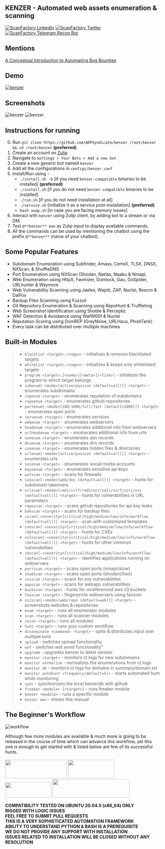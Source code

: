 <div align='left'><p><h2>KENZER - Automated web assets enumeration & scanning</h2><div id='badges'><a href='https://www.linkedin.com/company/scanfactory-io'><img src='https://img.shields.io/badge/LinkedIn-black?style=for-the-badge&logo=linkedin&logoColor=white' alt='ScanFactory LinkedIn'/></a> <a href='https://twitter.com/scanfactory_io'><img src='https://img.shields.io/badge/Twitter-black?style=for-the-badge&logo=twitter&logoColor=white' alt='ScanFactory Twitter'/></a> <a href='https://t.me/scanfactorybot'><img src='https://img.shields.io/badge/Telegram Recon Bot-black?style=for-the-badge&logo=telegram&logoColor=white' alt='ScanFactory Telegram Recon Bot'/></a></div></p></div>

## Mentions

[A Conceptual Introduction to Automating Bug Bounties](https://g147.medium.com/a-conceptual-introduction-to-automating-bug-bounties-ft-arpsyndicate-yeswehack-scanfactory-f2468f345d7)<br>

## Demo

[![kenzer](screenshots/yt-thumbnail.png)](https://www.youtube.com/watch?v=pD0IRloikz8)

## Screenshots

![kenzer](screenshots/kenzer0.png)
![kenzer](screenshots/kenzer1.png)

## Instructions for running

0. Run `git clone https://github.com/ARPSyndicate/kenzer /root/kenzer && cd /root/kenzer` **(preferred)**<br>
1. Create an account on [Zulip](https://zulipchat.com)<br>
2. Navigate to `Settings > Your Bots > Add a new bot`<br>
3. Create a new generic bot named `kenzer`<br>
4. Add all the configurations in `configs/kenzer.conf`<br>
5. Install/Run using - <br>
   - `./install.sh -b` [if you need `kenzer-compatible` binaries to be installed] **(preferred)**<br>
   - `./install.sh` [if you do not need `kenzer-compatible` binaries to be installed]<br>
   - `./run.sh` [if you do not need installation at all]<br>
   - `./service.sh` [initialize it as a service post-installation] **(preferred)**<br>
   - `bash swap.sh` [in case you are facing memory issues]
6. Interact with `kenzer` using Zulip client, by adding bot to a stream or via DM.<br>
7. Test `@**kenzer** man` as Zulip input to display available commands.<br>
8. All the commands can be used by mentioning the chatbot using the prefix `@**kenzer**` (name of your chatbot).<br>

## Some Popular Features
- Subdomain Enumeration using Subfinder, Amass, CerteX, TLSX, DNSX, NXScan, & ShuffleDNS
- Port Enumeration using NXScan (Shodan, Netlas, Naabu & Nmap)
- Web Enumeration using HttpX, Favinizer, Domlock, Gau, GoSpider, URLhunter & Waymore
- Web Vulnerability Scanning using Jaeles, Wapiti, ZAP, Nuclei, Rescro & DalFox
- Backup Files Scanning using Fuzzuli
- Git Repository Enumeration & Scanning using RepoHunt & Trufflehog
- Web Screenshot Identification using Shottie & Perceptic
- WAF Detection & Avoidance using WafW00f & Nuclei
- Reputation Scoring using DomREP (GreyNoise, URLHaus, PhishTank)
- Every task can be distributed over multiple machines

## Built-in Modules

> - `blacklist <target>,<regex>` - initializes & removes blacklisted targets
> - `whitelist <target>,<regex>` - initializes & keeps only whitelisted targets
> - `program <target>,[<name>][<meta>][<link>]` - initializes the program to which target belongs
> - `subenum[-<mode>[active/passive (default=all)]] <target>` - enumerates subdomains
> - `repenum <target>` - enumerates reputation of subdomains
> - `repoenum <target>` - enumerates github repositories
> - `portenum[-<mode>[100/1000/full/fast (default=1000)]] <target>` - enumerates open ports
> - `servenum <target>` - enumerates services
> - `webenum <target>` - enumerates webservers
> - `headenum <target>` - enumerates additional info from webservers
> - `urlheadenum <target>` - enumerates additional info from urls
> - `asnenum <target>` - enumerates asn records
> - `dnsenum <target>` - enumerates dns records
> - `conenum <target>` - enumerates hidden files & directories
> - `urlenum[-<mode>[active/passive (default=all)]] <target>` - enumerates urls
> - `socenum <target>` - enumerates social media accounts
> - `keysenum <target>` - enumerates sensitive api keys
> - `wafscan <target>` - scans for firewalls
> - `subscan[-<mode>[web/dns (default=all)]] <target>` - hunts for subdomain takeovers
> - `urlscan[-<mode>[cmdi/crlf/redirect/sqli/ssrf/ssti/xss (default=all)]] <target>` - hunts for vulnerabilities in URL parameters
> - `reposcan <target>` - scans github repositories for api key leaks
> - `bakscan <target>` - scans for backup files
> - `cscan[-<severity>[critical/high/medium/low/info/workflow (default=all)]] <target>` - scan with customized templates
> - `cvescan[-<severity>[critical/high/medium/low/info/workflow (default=all)]] <target>` - hunts for CVEs
> - `vulnscan[-<severity>[critical/high/medium/low/info/workflow (default=all)]] <target>` - hunts for other common vulnerabilities
> - `idscan[-<severity>[critical/high/medium/low/info/workflow (default=all)]] <target>` - identifies applications running on webservers
> - `portscan <target>` - scans open ports (nmap)(slow)
> - `shodscan <target>` - scans open ports (shodan)(fast)
> - `xssscan <target>` - scans for xss vulnerabilities
> - `appscan <target>` - scans for webapp vulnerabilities
> - `buckscan <target>` - hunts for unreferenced aws s3 buckets
> - `favscan <target>` - fingerprints webservers using favicon
> - `vizscan[-<mode>[web/repo (default=web)]] <target>` - screenshots websites & repositories
> - `enum <target>` - runs all enumerator modules
> - `scan <target>` - runs all scanner modules
> - `recon <target>` - runs all modules
> - `hunt <target>` - runs your custom workflow
> - `disseminate <command> <target>` - splits & distributes input over multiple bots
> - `upload` - switches upload functionality
> - `waf` - switches waf avoid functionality"
> - `upgrade` - upgrades kenzer to latest version
> - `monitor <target>` - monitors ct logs for new subdomains
> - `monitor normalize` - normalizes the enumerations from ct logs
> - `monitor db` - monitors ct logs for domains in summary/domain.txt
> - `monitor autohunt <frequency(default=5)>` - starts automated hunt while monitoring
> - `sync` - synchronizes the local kenzerdb with github
> - `freaker <module> [<target>]` - runs freaker module
> - `kenzer <module>` - runs a specific module
> - `kenzer man` - shows this manual

## The Beginner's Workflow

![workflow](screenshots/workflow.png)

Although few more modules are available & much more is going to be released in the course of time which can advance this workflow, yet this one is enough to get started with & listed below are few of its successful hunts.<br><br>
<img src="screenshots/adobe.png" width="200" height="60">
<img src="screenshots/ibm.png" width="150" height="60">
<img src="screenshots/amazon.png" width="150" height="50">
<img src="screenshots/algolia.png" width="250" height="60">

**COMPATIBILITY TESTED ON UBUNTU 20.04.5 (x86_64) ONLY**<br>
**RIGGED WITH LOGIC ISSUES**<br>
**FEEL FREE TO SUBMIT PULL REQUESTS**<br>
**THIS IS A VERY SOPHISTICATED AUTOMATION FRAMEWORK**<br>
**ABILITY TO UNDERSTAND PYTHON & BASH IS A PREREQUISITE**<br>
**WE DO NOT PROVIDE ANY SUPPORT WITH INSTALLATION**<br>
**ISSUES RELATED TO INSTALLATION WILL BE CLOSED WITHOUT ANY RESOLUTION**<br>